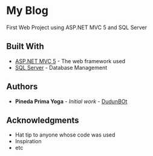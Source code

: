 # My Blog

First Web Project using ASP.NET MVC 5 and SQL Server


## Built With

* [ASP.NET MVC 5](https://dotnet.microsoft.com/en-us/apps/aspnet/mvc) - The web framework used
* [SQL Server](https://www.microsoft.com/en-us/sql-server/sql-server-downloads) - Database Management

## Authors

* **Pineda Prima Yoga** - *Initial work* - [DudunBOt](https://github.com/DudunbOt)

## Acknowledgments

* Hat tip to anyone whose code was used
* Inspiration
* etc

